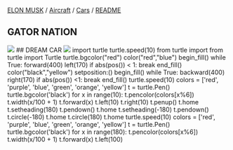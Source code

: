 [ELON MUSK](ELONMUSK.md) / [Aircraft](Aircraft.md) / [Cars](Auto.md) / [README](README.md)
## GATOR NATION
<img src="[https://user-images.githubusercontent.com/77600540/117094019-40a84a00-ad28-11eb-9224-58ab1b6037bc.jpg]">
## DREAM CAR
<img src="[https://user-images.githubusercontent.com/77600540/117094254-eeb3f400-ad28-11eb-80fe-6075ade20425.jpg]>
## A BLOCK OF CODE I WROTE ON PYTHON
<img src="https://user-images.githubusercontent.com/77600540/117094389-4e120400-ad29-11eb-9876-a3cb415183b9.png">
import turtle turtle.speed(10)
from turtle import
from turtle import Turtle
turtle.bgcolor("red")
color("red","blue")
begin_fill()
while True:
    forward(400)
    left(170)
    if abs(pos()) < 1:
        break
end_fill()
color("black","yellow")
setposition:()
begin_fill()
while True:
    backward(400)
    right(170)
    if abs(pos()) <1:
        break
end_fill()
turtle.speed(10)
colors = ['red', 'purple', 'blue', 'green', 'orange', 'yellow']
t = turtle.Pen()
turtle.bgcolor('black')
for x in range(10):
    t.pencolor(colors[x%6])
    t.width(x/100 + 1)
    t.forward(x)
    t.left(10)
    t.right(10)
    t.penup()
    t.home
    t.setheading(180)
    t.pendown()
    t.home
    t.setheading(-180)
    t.pendown()
    t.circle(-180)
    t.home
    t.circle(180)
    t.home
turtle.speed(10)
colors = ['red', 'purple', 'blue', 'green', 'orange', 'yellow']
t = turtle.Pen()
turtle.bgcolor('black')
for x in range(180):
    t.pencolor(colors[x%6])
    t.width(x/100 + 1)
    t.forward(x)
    t.left(100)
